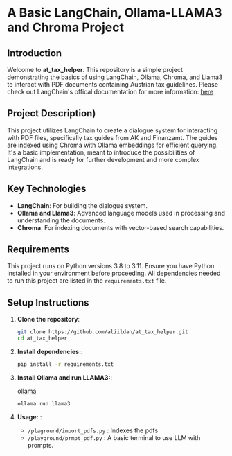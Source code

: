 # A Basic LangChain, Ollama-LLAMA3 and Chroma Project


## Introduction
Welcome to **at_tax_helper**. This repository is a simple project demonstrating the basics of using LangChain, Ollama, Chroma, and Llama3 to interact with PDF documents containing Austrian tax guidelines.
Please check out LangChain's offical documentation for more information: 
[here](https://python.langchain.com/docs/get_started/introduction)
## Project Description)
This project utilizes LangChain to create a dialogue system for interacting with PDF files, specifically tax guides from AK and Finanzamt. The guides are indexed using Chroma with Ollama embeddings for efficient querying. It's a basic implementation, meant to introduce the possibilities of LangChain and is ready for further development and more complex integrations.

## Key Technologies
- **LangChain**: For building the dialogue system.
- **Ollama and Llama3**: Advanced language models used in processing and understanding the documents.
- **Chroma**: For indexing documents with vector-based search capabilities.

## Requirements
This project runs on Python versions 3.8 to 3.11. Ensure you have Python installed in your environment before proceeding. All dependencies needed to run this project are listed in the `requirements.txt` file.

## Setup Instructions
1. **Clone the repository**:
   ```bash
   git clone https://github.com/aliildan/at_tax_helper.git
   cd at_tax_helper


2. **Install dependencies:**:
   ```bash
   pip install -r requirements.txt

3. **Install Ollama and run LLAMA3:**:
   
   [ollama](https://ollama.com/library/llama3)
   ```bash
   ollama run llama3

4. **Usage:** :

      - `/plaground/import_pdfs.py` : Indexes the pdfs
      - `/playground/prmpt_pdf.py`  : A basic terminal to use LLM with prompts.
